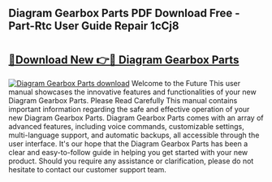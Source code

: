## Diagram Gearbox Parts PDF Download Free - Part-Rtc User Guide Repair 1cCj8

# <h2><a href="http://dfqjuuu.blite.top/?on=Diagram+Gearbox+Parts">🔗Download New 👉🔴 Diagram Gearbox Parts</a></h2>

[![Diagram Gearbox Parts download](https://i.imgur.com/lujVjoI.png)](http://dfqjuuu.blite.top/?on=Diagram+Gearbox+Parts)
Welcome to the Future This user manual showcases the innovative features and functionalities of your new Diagram Gearbox Parts. Please Read Carefully This manual contains important information regarding the safe and effective operation of your new Diagram Gearbox Parts. Diagram Gearbox Parts comes with an array of advanced features, including voice commands, customizable settings, multi-language support, and automatic backups, all accessible through the user interface. It's our hope that the Diagram Gearbox Parts has been a clear and easy-to-follow guide in helping you get started with your new product. Should you require any assistance or clarification, please do not hesitate to contact our customer support team.
